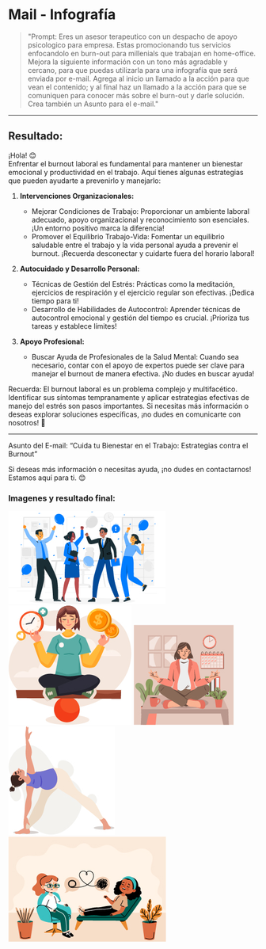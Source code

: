 # Mail - Infografía

> "Prompt: Eres un asesor terapeutico con un despacho de apoyo psicologico para empresa. Estas promocionando tus servicios enfocandolo en burn-out para millenials que trabajan en home-office. Mejora la siguiente información con un tono más agradable y cercano, para que puedas utilizarla para una infografía que será enviada por e-mail. Agrega al inicio un llamado a la acción para que vean el contenido; y al final haz un llamado a la acción para que se comuniquen para conocer más sobre el burn-out y darle solución.  Crea también un Asunto para el e-mail."

---

## Resultado:

¡Hola! 😊  
Enfrentar el burnout laboral es fundamental para mantener un bienestar emocional y productividad en el trabajo. Aquí tienes algunas estrategias que pueden ayudarte a prevenirlo y manejarlo:

1. **Intervenciones Organizacionales:**
   - Mejorar Condiciones de Trabajo: Proporcionar un ambiente laboral adecuado, apoyo organizacional y reconocimiento son esenciales. ¡Un entorno positivo marca la diferencia!
   - Promover el Equilibrio Trabajo-Vida: Fomentar un equilibrio saludable entre el trabajo y la vida personal ayuda a prevenir el burnout. ¡Recuerda desconectar y cuidarte fuera del horario laboral!

2. **Autocuidado y Desarrollo Personal:**
   - Técnicas de Gestión del Estrés: Prácticas como la meditación, ejercicios de respiración y el ejercicio regular son efectivas. ¡Dedica tiempo para ti!
   - Desarrollo de Habilidades de Autocontrol: Aprender técnicas de autocontrol emocional y gestión del tiempo es crucial. ¡Prioriza tus tareas y establece límites!

3. **Apoyo Profesional:**
   - Buscar Ayuda de Profesionales de la Salud Mental: Cuando sea necesario, contar con el apoyo de expertos puede ser clave para manejar el burnout de manera efectiva. ¡No dudes en buscar ayuda!

Recuerda: El burnout laboral es un problema complejo y multifacético. Identificar sus síntomas tempranamente y aplicar estrategias efectivas de manejo del estrés son pasos importantes. Si necesitas más información o deseas explorar soluciones específicas, ¡no dudes en comunicarte con nosotros! 🌟

---

Asunto del E-mail: “Cuida tu Bienestar en el Trabajo: Estrategias contra el Burnout”

Si deseas más información o necesitas ayuda, ¡no dudes en contactarnos! Estamos aquí para ti. 😊

### Imagenes y resultado final:

![Mail - Intervenciones organizacionales](media/intervenciones-organizacionales-1.jpg)
![Mail - Intervenciones organizacionales](media/intervenciones-organizacionales-2.jpg)
![Mail - Autocuidado y desarrollo personal](media/autocuidado-y-desarrollo-personal-1.jpg)
![Mail - Autocuidado y desarrollo personal](media/autocuidado-y-desarrollo-personal-2.jpg)
![Mail - Ayuda profesional](media/ayuda-profesional.jpg)
